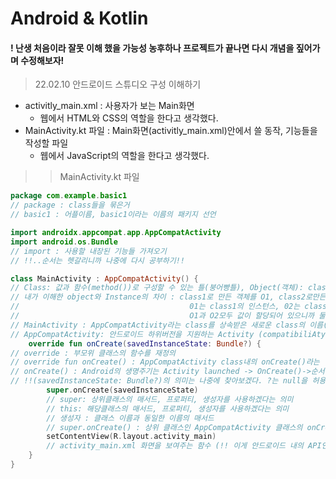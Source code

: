 # Android & Kotlin
#### ! 난생 처음이라 잘못 이해 했을 가능성 농후하나 프로젝트가 끝나면 다시 개념을 짚어가며 수정해보자!
> 22.02.10 안드로이드 스튜디오 구성 이해하기
* activitly_main.xml : 사용자가 보는 Main화면
  - 웹에서 HTML와 CSS의 역할을 한다고 생각했다.
* MainActivity.kt 파일 : Main화면(activitly_main.xml)안에서 쓸 동작, 기능들을 작성할 파일
  - 웹에서 JavaScript의 역할을 한다고 생각했다.
> > MainActivity.kt 파일
```kotlin
package com.example.basic1 
// package : class들을 묶은거
// basic1 : 어플이름, basic1이라는 이름의 패키지 선언

import androidx.appcompat.app.AppCompatActivity 
import android.os.Bundle
// import : 사용할 내장된 기능들 가져오기
// !!..순서는 헷갈리니까 나중에 다시 공부하기!!

class MainActivity : AppCompatActivity() { 
// Class: 값과 함수(method())로 구성할 수 있는 틀(붕어빵틀), Object(객체): class(틀)로 만들어낸 것(붕어빵),인스턴스라고도 함.
// 내가 이해한 object와 Instance의 차이 : class1로 만든 객체를 O1, class2로만든 객체를O2라고 하면 
//                                      01는 class1의 인스턴스, 02는 class2의 인스턴스, 즉 ((관계))를 설명해줌
//                                      O1과 O2모두 값이 할당되어 있으니까 둘다 객체라고 부름.
// MainActivity : AppCompatActivity라는 class를 상속받은 새로운 class의 이름(이름 바꿀수 있음)
// AppCompatActivity: 안드로이드 하위버전을 지원하는 Activity (compatibiliAty : 호환성)
    override fun onCreate(savedInstanceState: Bundle?) { 
// override : 부모위 클래스의 함수를 재정의
// override fun onCreate() : AppCompatActivity class내의 onCreate()라는 함수의 내용을 변경
// onCreate() : Android의 생명주기는 Activity launched -> OnCreate()->순서, On이 붙으면 콜백 : 해당시점에 실행되는 함수
// !!(savedInstanceState: Bundle?)의 의미는 나중에 찾아보겠다. ?는 null을 허용한다는 의미
        super.onCreate(savedInstanceState)
        // super: 상위클래스의 매서드, 프로퍼티, 생성자를 사용하겠다는 의미
        // this: 해당클래스의 매서드, 프로퍼티, 생성자를 사용하겠다는 의미
        // 생성자 : 클래스 이름과 동일한 이름의 매서드
        // super.onCreate() : 상위 클래스인 AppCompatActivity 클래스의 onCreate()함수를 사용하겠다.
        setContentView(R.layout.activity_main)
        // activity_main.xml 화면을 보여주는 함수 (!! 이게 안드로이드 내의 API인가??? )
    }
}
```



